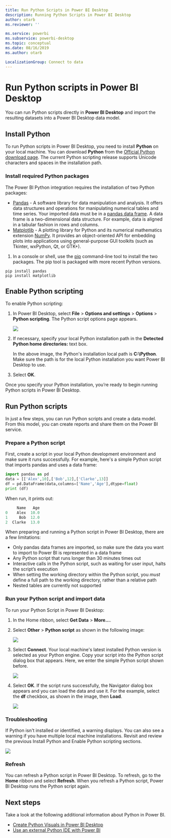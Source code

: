```yaml
---
title: Run Python Scripts in Power BI Desktop
description: Running Python Scripts in Power BI Desktop
author: otarb
ms.reviewer: ''

ms.service: powerbi
ms.subservice: powerbi-desktop
ms.topic: conceptual
ms.date: 08/16/2019
ms.author: otarb

LocalizationGroup: Connect to data
---
```

# Run Python scripts in Power BI Desktop

You can run Python scripts directly in **Power BI Desktop** and import the resulting datasets into a Power BI Desktop data model.

## Install Python

To run Python scripts in Power BI Desktop, you need to install **Python** on your local machine. You can download **Python** from the [Official Python download page](https://www.python.org/). The current Python scripting release supports Unicode characters and spaces in the installation path.

### Install required Python packages

The Power BI Python integration requires the installation of two Python packages:

- [Pandas](https://pandas.pydata.org/) - A software library for data manipulation and analysis. It offers data structures and operations for manipulating numerical tables and time series. Your imported data must be in a [pandas data frame](https://www.tutorialspoint.com/python_pandas/python_pandas_dataframe.htm). A data frame is a two-dimensional data structure. For example, data is aligned in a tabular fashion in rows and columns.
- [Matplotlib](https://matplotlib.org/) - A plotting library for Python and its numerical mathematics extension [NumPy](https://www.numpy.org/). It provides an object-oriented API for embedding plots into applications using general-purpose GUI toolkits (such as Tkinter, wxPython, Qt, or GTK+).

1. In a console or shell, use the [pip](https://pip.pypa.io/en/stable/) command-line tool to install the two packages. The pip tool is packaged with more recent Python versions.

```CMD
pip install pandas
pip install matplotlib
```

## Enable Python scripting

To enable Python scripting:

1. In Power BI Desktop, select **File** > **Options and settings** > **Options** > **Python scripting**. The Python script options page appears.

   ![](media/desktop-python-scripts/python-scripts-7.png)

1. If necessary, specify your local Python installation path in the **Detected Python home directories:** text box. 

   In the above image, the Python's installation local path is **C:\Python**. Make sure the path is for the local Python installation you want Power BI Desktop to use.

1. Select **OK**.

Once you specify your Python installation, you’re ready to begin running Python scripts in Power BI Desktop.

## Run Python scripts

In just a few steps, you can run Python scripts and create a data model. From this model, you can create reports and share them on the Power BI service.

### Prepare a Python script
First, create a script in your local Python development environment and make sure it runs successfully. For example, here's a simple Python script that imports pandas and uses a data frame:

```python
import pandas as pd
data = [['Alex',10],['Bob',12],['Clarke',13]]
df = pd.DataFrame(data,columns=['Name','Age'],dtype=float)
print (df)
```
When run, it prints out:

```python
     Name   Age
0    Alex  10.0
1     Bob  12.0
2  Clarke  13.0
```

When preparing and running a Python script in Power BI Desktop, there are a few limitations:

* Only pandas data frames are imported, so make sure the data you want to import to Power BI is represented in a data frame
* Any Python script that runs longer than 30 minutes times out
* Interactive calls in the Python script, such as waiting for user input, halts the script’s execution
* When setting the working directory within the Python script, you *must* define a full path to the working directory, rather than a relative path
* Nested tables are currently not supported 

### Run your Python script and import data

To run your Python Script in Power BI Desktop:

1. In the Home ribbon, select **Get Data** > **More...**.
   
1. Select **Other** > **Python script** as shown in the following image:

   ![](media/desktop-python-scripts/python-scripts-1.png)
   
1. Select **Connect**. Your local machine's latest installed Python version is selected as your Python engine. Copy your script into the Python script dialog box that appears. Here, we enter the simple Python script shown before.

   ![](media/desktop-python-scripts/python-scripts-6.png)

1. Select **OK**. If the script runs successfully, the Navigator dialog box appears and you can load the data and use it. For the example, select the **df** checkbox, as shown in the image, then **Load**.

   ![](media/desktop-python-scripts/python-scripts-5.png) 

### Troubleshooting

If Python isn't installed or identified, a warning displays. You can also see a warning if you have multiple local machine installations. Revisit and review the previous Install Python and Enable Python scripting sections.

![](media/desktop-python-scripts/python-scripts-3.png)

### Refresh

You can refresh a Python script in Power BI Desktop. To refresh, go to the **Home** ribbon and select **Refresh**. When you refresh a Python script, Power BI Desktop runs the Python script again.

## Next steps

Take a look at the following additional information about Python in Power BI.

* [Create Python Visuals in Power BI Desktop](desktop-python-visuals.md)
* [Use an external Python IDE with Power BI](desktop-python-ide.md)
